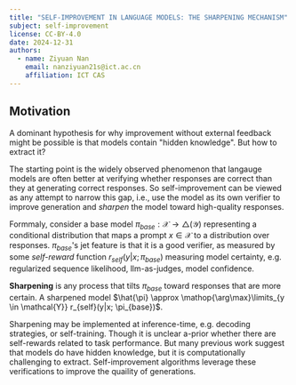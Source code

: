 ```yaml
---
title: "SELF-IMPROVEMENT IN LANGUAGE MODELS: THE SHARPENING MECHANISM"
subject: self-improvement
license: CC-BY-4.0
date: 2024-12-31
authors:
  - name: Ziyuan Nan
    email: nanziyuan21s@ict.ac.cn
    affiliation: ICT CAS
---
```


## Motivation

A dominant hypothesis for why improvement without external feedback might be possible
is that models contain "hidden knowledge". But how to extract it?

The starting point is the widely observed phenomenon that langauge models are often
better at verifying whether responses are correct than they at generating correct responses.
So self-improvement can be viewed as any attempt to narrow this gap, i.e., use the model as
its own verifier to improve generation and *sharpen* the model toward high-quality responses.

Formmaly, consider a base model $\pi_{base}: \mathcal{X} \rightarrow \triangle(\mathcal{Y})$
representing a conditional distribution that maps a prompt $x \in \mathcal{X}$ to a
distribution over responses. $\pi_{base}$'s jet feature is that it is a good verifier, as
measured by some *self-reward* function $r_{self}(y |x; \pi_{base})$ measuring model
certainty, e.g. regularized sequence likelihood, llm-as-judges, model confidence.

**Sharpening** is any process that tilts $\pi_{base}$ toward responses that are more
certain. A sharpened model 
$\hat{\pi} \approx  \mathop{\arg\max}\limits_{y \in \mathcal{Y}} r_{self}(y|x; \pi_{base})$.

Sharpening may be implemented at inference-time, e.g. decoding strategies, or self-training.
Though it is unclear a-prior whether there are self-rewards related to task performance.
But many previous work suggest that models do have hidden knowledge, but it is 
computationally challenging to extract. Self-improvement algorithms leverage these
verifications to improve the quaility of generations.

